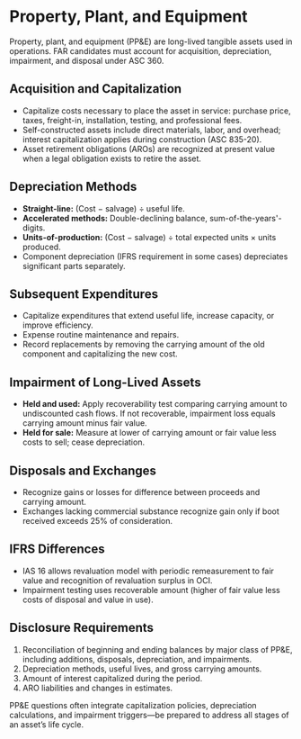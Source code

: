 # Property, Plant, and Equipment

Property, plant, and equipment (PP&E) are long-lived tangible assets used in operations. FAR candidates must account for acquisition, depreciation, impairment, and disposal under ASC 360.

## Acquisition and Capitalization

- Capitalize costs necessary to place the asset in service: purchase price, taxes, freight-in, installation, testing, and professional fees.
- Self-constructed assets include direct materials, labor, and overhead; interest capitalization applies during construction (ASC 835-20).
- Asset retirement obligations (AROs) are recognized at present value when a legal obligation exists to retire the asset.

## Depreciation Methods

- **Straight-line:** (Cost − salvage) ÷ useful life.
- **Accelerated methods:** Double-declining balance, sum-of-the-years'-digits.
- **Units-of-production:** (Cost − salvage) ÷ total expected units × units produced.
- Component depreciation (IFRS requirement in some cases) depreciates significant parts separately.

## Subsequent Expenditures

- Capitalize expenditures that extend useful life, increase capacity, or improve efficiency.
- Expense routine maintenance and repairs.
- Record replacements by removing the carrying amount of the old component and capitalizing the new cost.

## Impairment of Long-Lived Assets

- **Held and used:** Apply recoverability test comparing carrying amount to undiscounted cash flows. If not recoverable, impairment loss equals carrying amount minus fair value.
- **Held for sale:** Measure at lower of carrying amount or fair value less costs to sell; cease depreciation.

## Disposals and Exchanges

- Recognize gains or losses for difference between proceeds and carrying amount.
- Exchanges lacking commercial substance recognize gain only if boot received exceeds 25% of consideration.

## IFRS Differences

- IAS 16 allows revaluation model with periodic remeasurement to fair value and recognition of revaluation surplus in OCI.
- Impairment testing uses recoverable amount (higher of fair value less costs of disposal and value in use).

## Disclosure Requirements

1. Reconciliation of beginning and ending balances by major class of PP&E, including additions, disposals, depreciation, and impairments.
2. Depreciation methods, useful lives, and gross carrying amounts.
3. Amount of interest capitalized during the period.
4. ARO liabilities and changes in estimates.

PP&E questions often integrate capitalization policies, depreciation calculations, and impairment triggers—be prepared to address all stages of an asset’s life cycle.
